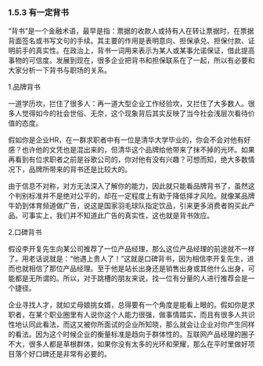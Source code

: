 ### 1.5.3 有一定背书

“背书”是一个金融术语，最早是指：票据的收款人或持有人在转让票据时，在票据背面签名或书写文句的手续。其主要的作用是表明意向、担保承兑、担保付款、证明前手的真实性。在政治上，背书一词用来表示为某人或某事允诺保证，借此提高事物的可信度。发展到现在，很多企业把背书和担保联系在了一起，所以有必要和大家分析一下背书与职场的关系。

1.品牌背书

一道学历坎，拦住了很多人：再一道大型企业工作经验坎，又拦住了大多数人。很多人觉得如今的社会世俗、无奈，这个现象背后其实反映了当今社会浅层次看待价值的态度。

假如你是企业HR，在一群求职者中有一位是清华大学毕业的，你会不会对他有好感？也许他的文凭也是混出来的，但清华这个品牌给他带来了抹不掉的光环。如果再看到有位求职者之前是谷歌公司的，你对他有没有兴趣？可想而知，绝大多数情况下，品牌所带来的背书还是比较大的。

由于信息不对称，对方无法深入了解你的能力，因此就只能看品牌背书了，虽然这个判别标准并不是绝对公平的，却在一定程度上有助于降低择才风险。就像某品牌牛奶到体育频道做广告，说这是国家羽毛球队指定饮品，引来更多消费者购买此产品。可事实上，我们并不知道此广告的真实性，这也就是背书效应。

2.口碑背书

假设李开复先生向某公司推荐了一位产品经理，那么这位产品经理的前途就不一样了。用老话说就是：“他遇上贵人了！”这就是口碑背书，因为相信李开复先生，进而也就相信了那位产品经理。至于他是站长出身还是销售出身或其他什么出身，可能都是无所谓的。所以，对于跳槽的朋友来说，找一位有分量的人进行推荐会是一个捷径。

企业寻找人才，就如丈母娘挑女婿，总得要有一个角度是能看上眼的。假如你是求职者，在某个职业圈里有人说你这个人能力很强，做事情踏实，而且有很多人共识性地认同此看法，而这又被你所面试的企业所知晓，那么就会让企业对你产生同样的看法。因为这个时候企业的衡量标准是趋向于群体性的。互联网产品经理的圈子不大，很多人都是草根群体，如果你没有太多的光环和荣耀，那么在平时里做好项目落个好口碑还是非常有必要的。
